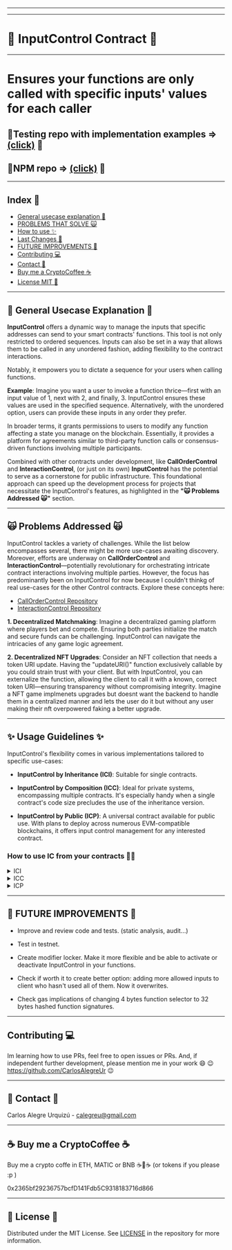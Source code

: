 <hr/>
<hr/>

<a name="readme-top"></a>

# 📜 InputControl Contract 📜

<hr/>

# Ensures your functions are only called with specific inputs' values for each caller

## 💽Testing repo with implementation examples => [(click)](https://github.com/CarlosAlegreUr/InputControl-SmartContract-Testing) 💽

## 💽NPM repo => [(click)](https://www.npmjs.com/package/input-control-contract) 💽

<hr/>

## Index 📌

- [General usecase explanation 🤖](#general-usecase-explanation)
- [PROBLEMS THAT SOLVE 🙀](#a-problem-that-solves)
- [How to use ✨](#how-to-use)
- [Last Changes 📰](#last-changes)
- [FUTURE IMPROVEMENTS 🎉](#future-improvements)
- [Contributing 💻](#contributing)
- [Contact 📨](#contact)
- [Buy me a CryptoCoffee ☕](#buy-me-a-cryptocoffee)
- [License MIT 📜](#license)

<hr/>

<a name="a-problem-that-solves"></a>

## 🤖 General Usecase Explanation 🤖

**InputControl** offers a dynamic way to manage the inputs that specific addresses can send to your smart contracts' functions. This tool is not only restricted to ordered sequences. Inputs can also be set in a way that allows them to be called in any unordered fashion, adding flexibility to the contract interactions.

Notably, it empowers you to dictate a sequence for your users when calling functions.

**Example**: Imagine you want a user to invoke a function thrice—first with an input value of 1, next with 2, and finally, 3. InputControl ensures these values are used in the specified sequence. Alternatively, with the unordered option, users can provide these inputs in any order they prefer.

In broader terms, it grants permissions to users to modify any function affecting a state you manage on the blockchain. Essentially, it provides a platform for agreements similar to third-party function calls or consensus-driven functions involving multiple participants.

Combined  with other contracts under development, like **CallOrderControl** and **InteractionControl**, (or just on its own) **InputControl** has the potential to serve as a cornerstone for public infrastructure. This foundational approach can speed up the development process for projects that necessitate the  InputControl's features, as highlighted in the **"🙀 Problems Addressed 🙀"** section.

---

<a name="a-problem-that-solves"></a>

## 🙀 Problems Addressed 🙀

InputControl tackles a variety of challenges. While the list below encompasses several, there might be more use-cases awaiting discovery. Moreover, efforts are underway on **CallOrderControl** and **InteractionControl**—potentially revolutionary for orchestrating intricate contract interactions involving multiple parties. However, the focus has predominantly been on InputControl for now because I couldn't thinkg of real use-cases for the other Control contracts. Explore these concepts here:

- [CallOrderControl Repository](https://github.com/CarlosAlegreUr/CallOrderControl-SmartContract-DesignPattern/tree/main)
- [InteractionControl Repository](https://github.com/CarlosAlegreUr/InteractionControl-SmartContract)

**1. Decentralized Matchmaking**:
Imagine a decentralized gaming platform where players bet and compete. Ensuring both parties initialize the match and secure funds can be challenging. InputControl can navigate the intricacies of any game logic agreement.

**2. Decentralized NFT Upgrades**:
Consider an NFT collection that needs a token URI update. Having the "updateURI()" function exclusively callable by you could strain trust with your client. But with InputControl, you can externalize the function, allowing the client to call it with a known, correct token URI—ensuring transparency without compromising integrity. Imagine a NFT game implmenets upgrades but doesnt want the backend to handle them in a centralized manner and lets the user do it but without any user making their nft overpowered faking a better upgrade.

---

<a name="how-to-use"></a>

## ✨ Usage Guidelines ✨

InputControl's flexibility comes in various implementations tailored to specific use-cases:

- **InputControl by Inheritance (ICI)**: Suitable for single contracts.
- **InputControl by Composition (ICC)**: Ideal for private systems, encompassing multiple contracts. It's especially handy when a single contract's code size precludes the use of the inheritance version.

- **InputControl by Public (ICP)**: A universal contract available for public use. With plans to deploy across numerous EVM-compatible blockchains, it offers input control management for any interested contract.

### How to use IC from your contracts 🧑‍🔧

<details>  <summary>  ICI </summary>

1. To use InputControl make your contract inherit InputControl and add the isAllowedInput()
   modifier in the functions you desire to control their inputs. The '\_input' parameter of the
   modifier must be = keccak256(abi.encode(inputs)).
   The parameters of the modifier must be:

   1.1 The Function Selector => bytes4(keccak256(bytes("funcSignatureAsString")))

   1.2 The caller => msg.sender

   1.3 The unique identifier of the input => keccak256(abi.encode(inputs))
   Notice! You must not use abi.encodePacked() because it can give the same output for different inputs
   and the identifier would stop being unique.

2. Additionally you can override callAllowInputsFor() if you please mixing this functionality with,
   for example, other useful ones like Owner or AccessControl contracts from [OpenZeppelin](https://docs.openzeppelin.com/contracts/4.x/access-control).

   Check a simple implemented example at [UseCaseContract.sol](https://github.com/CarlosAlegreUr/InputControl-SmartContract-Testing/blob/main/contracts/UseCaseContract.sol).

3. If inheriting the contract makes your code too long to deploy use the modular implementation, check how to use
   here => [InputControlModular](https://github.com/CarlosAlegreUr/InputControl-SmartContract-DesignPattern/tree/main/modularVersion)

</details>
<details>  <summary>  ICC </summary> </details>
<details>  <summary>  ICP </summary> </details>

<hr/>

<a name="future-improvements"></a>

## 🎉 FUTURE IMPROVEMENTS 🎉

- Improve and review code and tests. (static analysis, audit...)

- Test in testnet.
- Create modifier locker. Make it more flexible and be able to activate or deactivate InputControl in your functions.
- Check if worth it to create better option: adding more allowed inputs to client who hasn't used all of them. Now it overwrites.
- Check gas implications of changing 4 bytes function selector to 32 bytes hashed function signatures.

<hr/>

<a name="contributing"></a>

## Contributing 💻

Im learning how to use PRs, feel free to open issues or PRs.
And, if independent further development, please mention me in your work 😄
😉 https://github.com/CarlosAlegreUr 😉

<hr/>

<a name="contact"></a>

## 📨 Contact 📨

Carlos Alegre Urquizú - calegreu@gmail.com

<hr/>

<a name="buy-me-a-crytocoffee"></a>

## ☕ Buy me a CryptoCoffee ☕

Buy me a crypto coffe in ETH, MATIC or BNB ☕🧐☕
(or tokens if you please :p )

0x2365bf29236757bcfD141Fdb5C9318183716d866

<hr/>

<a name="license"></a>

## 📜 License 📜

Distributed under the MIT License. See [LICENSE](https://github.com/CarlosAlegreUr/InputControl-SmartContract-DesignPattern/blob/main/LICENSE) in the repository for more information.
